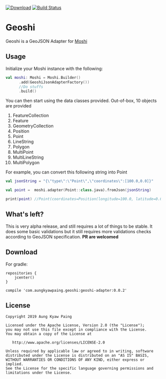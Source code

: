 [![Download](https://api.bintray.com/packages/vincent-paing/maven/geoshi/images/download.svg)](https://bintray.com/vincent-paing/maven/geoshi/_latestVersion)
[![Build Status](https://travis-ci.com/vincent-paing/Geoshi.svg?branch=master)](https://travis-ci.com/vincent-paing/Geoshi)


# Geoshi

Geoshi is a GeoJSON Adapter for [Moshi](https://github.com/square/moshi)

## Usage

Initialize your Moshi instance with the following:

```kotlin
val moshi: Moshi = Moshi.Builder()
      .add(GeoshiJsonAdapterFactory())
      //Do stuffs
      .build()
```

You can then start using the data classes provided. Out-of-box, 10 objects are provided

1. FeatureCollection
2. Feature
3. GeometryCollection
4. Position
5. Point
6. LineString
7. Polygon
8. MultiPoint
9. MultiLineString
10. MultiPolygon 

For example, you can convert this following string into Point

```kotlin 
val jsonString = "{\"type\":\"Point\",\"coordinates\":[100.0,0.0]}"

val point =  moshi.adapter(Point::class.java).fromJson(jsonString)

print(point) //Point(coordinates=Position(longitude=100.0, latitude=0.0, altitude=null)
```

## What's left?

This is very alpha release, and still requires a lot of things to be stable. It does some basic validations but it still requires more validations checks according to GeoJSON specification. **PR are welcomed**

## Download

For gradle:

```
repositories {
    jcenter()
}

compile 'com.aungkyawpaing.geoshi:geoshi-adapter:0.0.2'
```

## License

```
Copyright 2019 Aung Kyaw Paing

Licensed under the Apache License, Version 2.0 (the "License");
you may not use this file except in compliance with the License.
You may obtain a copy of the License at

   http://www.apache.org/licenses/LICENSE-2.0

Unless required by applicable law or agreed to in writing, software
distributed under the License is distributed on an "AS IS" BASIS,
WITHOUT WARRANTIES OR CONDITIONS OF ANY KIND, either express or implied.
See the License for the specific language governing permissions and
limitations under the License.
```
